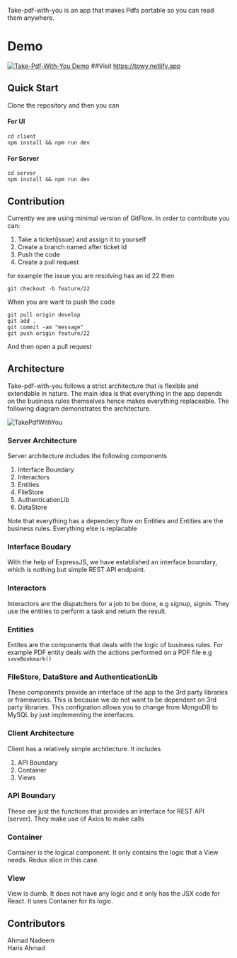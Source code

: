 Take-pdf-with-you is an app that makes Pdfs portable so you can read them anywhere.
# Demo
[![Take-Pdf-With-You Demo](https://user-images.githubusercontent.com/40364018/116768732-e301be00-aa06-11eb-83aa-6f77494e6083.jpg "Take-Pdf-With-You Demo")](https://youtu.be/kJijBqgO0Xo "Take-Pdf-With-You Demo")
##Visit
https://tpwy.netlify.app
## Quick Start
Clone the repository and then you can

#### For UI
```
cd client
npm install && npm run dev
```
#### For Server
```
cd server
npm install && npm run dev
```
## Contribution
Currently we are using minimal version of GitFlow. In order to contribute you can:
1. Take a ticket(issue) and assign it to yourself
2. Create a branch named after ticket Id
3. Push the code
4. Create a pull request

for example the issue you are resolving has an id 22 then
```
git checkout -b feature/22
```
When you are want to push the code
```
git pull origin develop
git add .
git commit -am "message"
git push origin feature/22
```
And then open a pull request
## Architecture
Take-pdf-with-you follows a strict architecture that is flexible and extendable in nature. The main idea is that everything in the app depends on the business rules themselves hence makes everything replaceable. The following diagram demonstrates the architecture.

![TakePdfWithYou](https://user-images.githubusercontent.com/40364018/116459900-60290980-a834-11eb-825b-d1a89b6d624e.png)

### Server Architecture
Server architecture includes the following components

1. Interface Boundary
2. Interactors
3. Entities
4. FileStore
5. AuthenticationLib
6. DataStore

Note that everything has a dependecy flow on Entities and Entities are the business rules. Everything else is replacable

### Interface Boudary
With the help of ExpressJS, we have established an interface boundary, which is nothing but simple REST API endpoint.
### Interactors
Interactors are the dispatchers for a job to be done, e.g signup, signin. They use the entities to perform a task and return the result.
### Entities
Entites are the components that deals with the logic of business rules. For example PDF entity deals with the actions performed on a PDF file e.g `saveBookmark()`
### FileStore, DataStore and AuthenticationLib
These components provide an interface of the app to the 3rd party libraries or frameworks. This is because we do not want to be dependent on 3rd party libraries. This configration allows you to change from MongoDB to MySQL by just implementing the interfaces.
### Client Architecture
Client has a relatively simple architecture. It includes

1. API Boundary
2. Container
3. Views

### API Boundary
These are just the functions that provides an interface for REST API (server). They make use of Axios to make calls
### Container
Container is the logical component. It only contains the logic that a View needs. Redux slice in this case.
### View
View is dumb. It does not have any logic and it only has the JSX code for React. It uses Container for its logic.
## Contributors
Ahmad Nadeem\
Haris Ahmad
